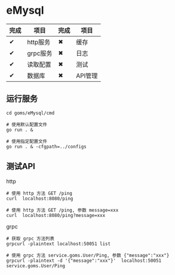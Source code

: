 # eMysql

完成| 项目    |完成| 项目
---|---------|---|-------
 ✔ | http服务| ✖ | 缓存
 ✔ | grpc服务| ✖ | 日志
 ✔ | 读取配置| ✖ | 测试
 ✔ | 数据库  | ✖ | API管理

## 运行服务

```
cd goms/eMysql/cmd

# 使用默认配置文件
go run . &  

# 使用指定配置文件
go run . & -cfgpath=../configs  
```

## 测试API

http
```
# 使用 http 方法 GET /ping
curl  localhost:8080/ping

# 使用 http 方法 GET /ping, 参数 message=xxx
curl  localhost:8080/ping?message=xxx
```

grpc
```
# 获取 grpc 方法列表
grpcurl -plaintext localhost:50051 list

# 使用 grpc 方法 service.goms.User/Ping, 参数 {"message":"xxx"}
grpcurl -plaintext -d '{"message":"xxx"}'  localhost:50051 service.goms.User/Ping
```
